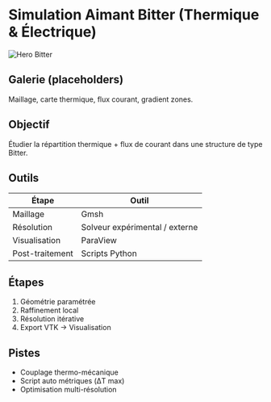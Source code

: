 # Simulation Aimant Bitter (Thermique & Électrique)

![Hero Bitter](../../assets/img/projets/simulation/hero_bitter.png)

## Galerie (placeholders)
Maillage, carte thermique, flux courant, gradient zones.

## Objectif
Étudier la répartition thermique + flux de courant dans une structure de type Bitter.

## Outils
| Étape | Outil |
|-------|-------|
| Maillage | Gmsh |
| Résolution | Solveur expérimental / externe |
| Visualisation | ParaView |
| Post-traitement | Scripts Python |

## Étapes
1. Géométrie paramétrée
2. Raffinement local
3. Résolution itérative
4. Export VTK → Visualisation

## Pistes
- Couplage thermo-mécanique
- Script auto métriques (ΔT max)
- Optimisation multi-résolution
